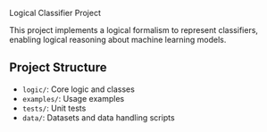  Logical Classifier Project

This project implements a logical formalism to represent classifiers, enabling logical reasoning about machine learning models.

## Project Structure

- `logic/`: Core logic and classes
- `examples/`: Usage examples
- `tests/`: Unit tests
- `data/`: Datasets and data handling scripts